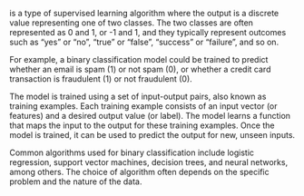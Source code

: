 is a type of supervised learning algorithm where the output is a discrete value representing one of two classes. The two classes are often represented as 0 and 1, or -1 and 1, and they typically represent outcomes such as “yes” or “no”, “true” or “false”, “success” or “failure”, and so on.

For example, a binary classification model could be trained to predict whether an email is spam (1) or not spam (0), or whether a credit card transaction is fraudulent (1) or not fraudulent (0).

The model is trained using a set of input-output pairs, also known as training examples. Each training example consists of an input vector (or features) and a desired output value (or label). The model learns a function that maps the input to the output for these training examples. Once the model is trained, it can be used to predict the output for new, unseen inputs.

Common algorithms used for binary classification include logistic regression, support vector machines, decision trees, and neural networks, among others. The choice of algorithm often depends on the specific problem and the nature of the data.